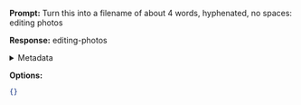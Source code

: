 **Prompt:**
Turn this into a filename of about 4 words, hyphenated, no spaces: editing photos 

**Response:**
editing-photos

<details><summary>Metadata</summary>

- Duration: 3872 ms
- Datetime: 2023-10-25T14:28:34.478880
- Model: gpt-3.5-turbo-0613

</details>

**Options:**
```json
{}
```

